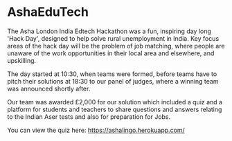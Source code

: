 # AshaEduTech
The Asha London India Edtech Hackathon was a fun, inspiring day long 'Hack Day', designed to help solve rural unemployment in India. Key focus areas of the hack day will be the problem of job matching, where people are unaware of the work opportunities in their local area and elsewhere, and upskilling.

The day started at 10:30, when teams were formed, before teams have to pitch their solutions at 18:30 to our panel of judges, where a winning team was announced shortly after. 

Our team was awarded £2,000 for our solution which included a quiz and a platform for students and teachers to share questions and answers relating to the Indian Aser tests and also for preparation for Jobs. 

You can view the quiz here: https://ashalingo.herokuapp.com/
